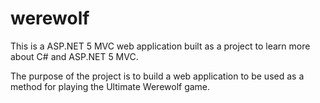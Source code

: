 # werewolf
This is a ASP.NET 5 MVC web application built as a project to learn more about C# and ASP.NET 5 MVC.

The purpose of the project is to build a web application to be used as a method for playing the Ultimate Werewolf game.
